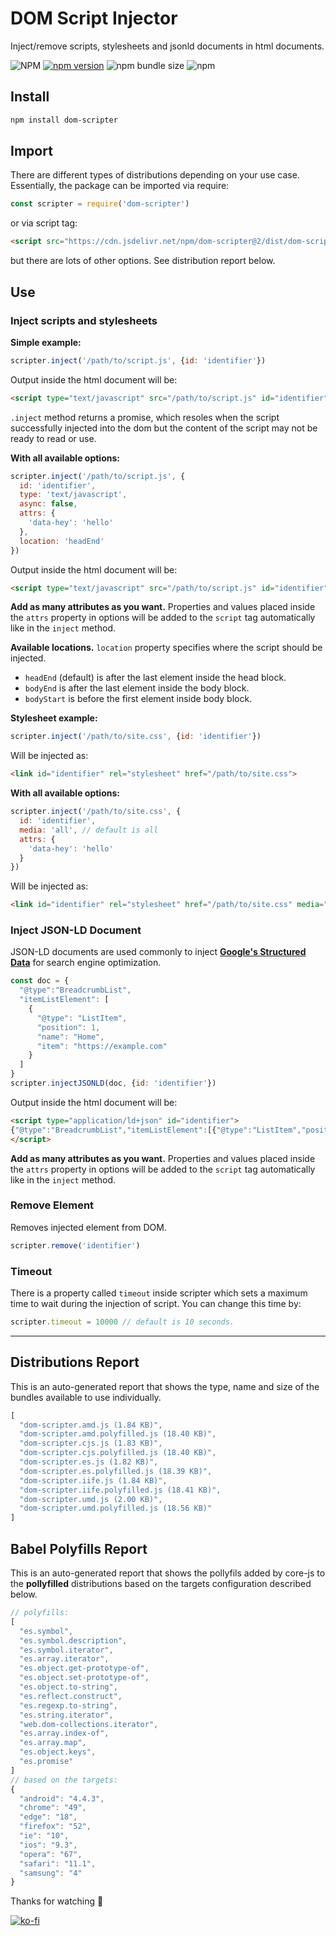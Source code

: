 # DOM Script Injector
Inject/remove scripts, stylesheets and jsonld documents in html documents.

![NPM](https://img.shields.io/npm/l/dom-scripter)
[![npm version](https://badge.fury.io/js/dom-scripter.svg)](https://badge.fury.io/js/dom-scripter)
![npm bundle size](https://img.shields.io/bundlephobia/min/dom-scripter)
![npm](https://img.shields.io/npm/dy/dom-scripter)

## Install
```sh
npm install dom-scripter
```

## Import
There are different types of distributions depending on your use case. Essentially, the package can be imported via require:

```js
const scripter = require('dom-scripter')
```
or via script tag:
```html
<script src="https://cdn.jsdelivr.net/npm/dom-scripter@2/dist/dom-scripter.iife.js" crossorigin type="text/javascript"></script>
```

but there are lots of other options. See distribution report below.

## Use
### Inject scripts and stylesheets

**Simple example:**
```js
scripter.inject('/path/to/script.js', {id: 'identifier'})
```
Output inside the html document will be:

```html
<script type="text/javascript" src="/path/to/script.js" id="identifier" async></script>
```
`.inject` method returns a promise, which resoles when the script successfully injected into the dom but the content of the script may not be ready to read or use.

**With all available options:**
```js
scripter.inject('/path/to/script.js', {
  id: 'identifier',
  type: 'text/javascript',
  async: false,
  attrs: {
    'data-hey': 'hello'
  },
  location: 'headEnd'
})
```
Output inside the html document will be:
```html
<script type="text/javascript" src="/path/to/script.js" id="identifier" data-hey="hello"></script>
```
**Add as many attributes as you want.** Properties and values placed inside the `attrs` property in options will be added to the `script` tag automatically like in the `inject` method.

**Available locations.** `location` property specifies where the script should be injected.
- `headEnd` (default) is after the last element inside the head block.
- `bodyEnd` is after the last element inside the body block.
- `bodyStart` is before the first element inside body block.

**Stylesheet example:**
```js
scripter.inject('/path/to/site.css', {id: 'identifier'})
```
Will be injected as:
```html
<link id="identifier" rel="stylesheet" href="/path/to/site.css">
```
**With all available options:**
```js
scripter.inject('/path/to/site.css', {
  id: 'identifier',
  media: 'all', // default is all
  attrs: {
    'data-hey': 'hello'
  }
})
```
Will be injected as:

```html
<link id="identifier" rel="stylesheet" href="/path/to/site.css" media="all" data-hey="hello">
```

### Inject JSON-LD Document
JSON-LD documents are used commonly to inject [**Google's Structured Data**][b7dd4d5a] for search engine optimization.

  [b7dd4d5a]: https://developers.google.com/search/docs/guides/intro-structured-data "Google's Structured Data"

```js
const doc = {
  "@type":"BreadcrumbList",
  "itemListElement": [
    {
      "@type": "ListItem",
      "position": 1,
      "name": "Home",
      "item": "https://example.com"
    }
  ]
}
scripter.injectJSONLD(doc, {id: 'identifier'})
```
Output inside the html document will be:
```html
<script type="application/ld+json" id="identifier">
{"@type":"BreadcrumbList","itemListElement":[{"@type":"ListItem","position":1,"name":"Home","item":"https://example.com"}]}
</script>
```
**Add as many attributes as you want.** Properties and values placed inside the `attrs` property in options will be added to the `script` tag automatically like in the `inject` method.

### Remove Element
Removes injected element from DOM.
```js
scripter.remove('identifier')
```

### Timeout
There is a property called `timeout` inside scripter which sets a maximum time to wait during the injection of script. You can change this time by:
```js
scripter.timeout = 10000 // default is 10 seconds.
```

---

## Distributions Report
This is an auto-generated report that shows the type, name and size of the bundles available to use individually.

[comment]: # (DISTRIBUTIONS_REPORT_START)
```js
[
  "dom-scripter.amd.js (1.84 KB)",
  "dom-scripter.amd.polyfilled.js (18.40 KB)",
  "dom-scripter.cjs.js (1.83 KB)",
  "dom-scripter.cjs.polyfilled.js (18.40 KB)",
  "dom-scripter.es.js (1.82 KB)",
  "dom-scripter.es.polyfilled.js (18.39 KB)",
  "dom-scripter.iife.js (1.84 KB)",
  "dom-scripter.iife.polyfilled.js (18.41 KB)",
  "dom-scripter.umd.js (2.00 KB)",
  "dom-scripter.umd.polyfilled.js (18.56 KB)"
]
```
[comment]: # (DISTRIBUTIONS_REPORT_END)

## Babel Polyfills Report
This is an auto-generated report that shows the pollyfils added by core-js to the **pollyfilled** distributions based on the targets configuration described below.

[comment]: # (BABEL_POLYFILLS_REPORT_START)
```js
// polyfills:
[
  "es.symbol",
  "es.symbol.description",
  "es.symbol.iterator",
  "es.array.iterator",
  "es.object.get-prototype-of",
  "es.object.set-prototype-of",
  "es.object.to-string",
  "es.reflect.construct",
  "es.regexp.to-string",
  "es.string.iterator",
  "web.dom-collections.iterator",
  "es.array.index-of",
  "es.array.map",
  "es.object.keys",
  "es.promise"
]
// based on the targets:
{
  "android": "4.4.3",
  "chrome": "49",
  "edge": "18",
  "firefox": "52",
  "ie": "10",
  "ios": "9.3",
  "opera": "67",
  "safari": "11.1",
  "samsung": "4"
}
```
[comment]: # (BABEL_POLYFILLS_REPORT_END)

Thanks for watching 🐬

[![ko-fi](https://www.ko-fi.com/img/githubbutton_sm.svg)](https://ko-fi.com/F1F1RFO7)
